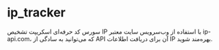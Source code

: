 # ip_tracker
سورس کد حرفه‌ای اسکریپت تشخیص IP با استفاده از وب‌سرویس سایت معتبر ip-api.com، که می‌توانید به سادگی از API آن برای دریافت اطلاعات IP بهره‌مند شوید.
